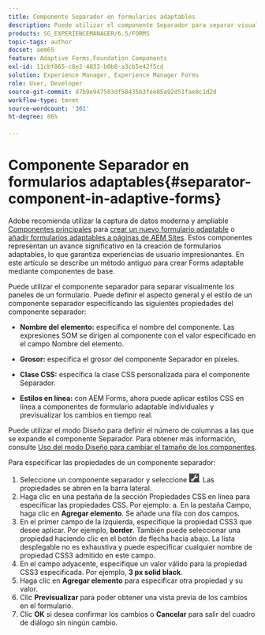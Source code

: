 ```yaml
---
title: Componente Separador en formularios adaptables
description: Puede utilizar el componente Separador para separar visualmente las secciones de un formulario.
products: SG_EXPERIENCEMANAGER/6.5/FORMS
topic-tags: author
docset: aem65
feature: Adaptive Forms,Foundation Components
exl-id: 11cbf865-c8e2-4833-b0b8-a3cb5e42f5cd
solution: Experience Manager, Experience Manager Forms
role: User, Developer
source-git-commit: d7b9e947503df58435b3fee85a92d51fae8c1d2d
workflow-type: tm+mt
source-wordcount: '361'
ht-degree: 86%

---
```


# Componente Separador en formularios adaptables{#separator-component-in-adaptive-forms}

<span class="preview"> Adobe recomienda utilizar la captura de datos moderna y ampliable [Componentes principales](https://experienceleague.adobe.com/docs/experience-manager-core-components/using/adaptive-forms/introduction.html?lang=es) para [crear un nuevo formulario adaptable](/help/forms/using/create-an-adaptive-form-core-components.md) o [añadir formularios adaptables a páginas de AEM Sites](/help/forms/using/create-or-add-an-adaptive-form-to-aem-sites-page.md). Estos componentes representan un avance significativo en la creación de formularios adaptables, lo que garantiza experiencias de usuario impresionantes. En este artículo se describe un método antiguo para crear Forms adaptable mediante componentes de base. </span>

Puede utilizar el componente separador para separar visualmente los paneles de un formulario. Puede definir el aspecto general y el estilo de un componente separador especificando las siguientes propiedades del componente separador:

* **Nombre del elemento:** especifica el nombre del componente. Las expresiones SOM se dirigen al componente con el valor especificado en el campo Nombre del elemento.
* **Grosor:** especifica el grosor del componente Separador en píxeles.

* **Clase CSS:** especifica la clase CSS personalizada para el componente Separador.

* **Estilos en línea:** con AEM Forms, ahora puede aplicar estilos CSS en línea a componentes de formulario adaptable individuales y previsualizar los cambios en tiempo real.

Puede utilizar el modo Diseño para definir el número de columnas a las que se expande el componente Separador. Para obtener más información, consulte [Uso del modo Diseño para cambiar el tamaño de los componentes](../../forms/using/resize-using-layout-mode.md).

Para especificar las propiedades de un componente separador:

1. Seleccione un componente separador y seleccione ![cmppr](assets/cmppr.png). Las propiedades se abren en la barra lateral.
1. Haga clic en una pestaña de la sección Propiedades CSS en línea para especificar las propiedades CSS. Por ejemplo: a. En la pestaña Campo, haga clic en **Agregar elemento**. Se añade una fila con dos campos.
1. En el primer campo de la izquierda, especifique la propiedad CSS3 que desee aplicar. Por ejemplo, **border**. También puede seleccionar una propiedad haciendo clic en el botón de flecha hacia abajo. La lista desplegable no es exhaustiva y puede especificar cualquier nombre de propiedad CSS3 admitido en este campo.
1. En el campo adyacente, especifique un valor válido para la propiedad CSS3 especificada. Por ejemplo, **3 px solid black**.
1. Haga clic en **Agregar elemento** para especificar otra propiedad y su valor.
1. Clic **Previsualizar** para poder obtener una vista previa de los cambios en el formulario.
1. Clic **OK** si desea confirmar los cambios o **Cancelar** para salir del cuadro de diálogo sin ningún cambio.
